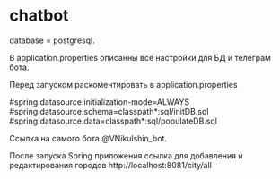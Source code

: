 # chatbot
database = postgresql.

В application.properties описанны все настройки для БД и телеграм бота.

Перед запуском раскоментировать в application.properties

#spring.datasource.initialization-mode=ALWAYS
#spring.datasource.schema=classpath*:sql/initDB.sql
#spring.datasource.data=classpath*:sql/populateDB.sql

Ссылка на самого бота @VNikulshin_bot.

После запуска Spring приложения ссылка для добавления и редактирования городов http://localhost:8081/city/all
